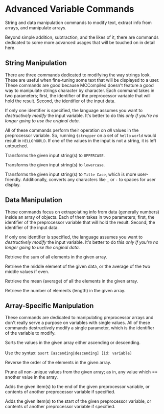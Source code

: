 # Advanced Variable Commands

<primary-label ref="compile_time"/>

<link-summary>
String and data manipulation commands to modify text, extract info from arrays, and manipulate arrays.
</link-summary>

Beyond simple addition, subtraction, and the likes of it, there are commands dedicated to some more advanced usages
that will be touched on in detail here.

## String Manipulation
There are three commands dedicated to modifying the way strings look. These are useful when fine-tuning some text that
will be displayed to a user. These commands are good because MCCompiled doesn't feature a good way to manipulate strings
character by character. Each command takes in two parameters; first, the identifier of the preprocessor variable that
will hold the result. Second, the identifier of the input data.

If only one identifier is specified, the language assumes you want to *destructively modify* the input variable.
It's better to do this *only if you're no longer going to use the original data*.

All of these commands perform their operation on *all* values in the preprocessor variable. So, running `$strupper`
on a set of `hello` `world` would result in `HELLO` `WORLD`. If one of the values in the input is not a string,
it is left untouched.

<tabs id="string_ops">
    <tab title="$strupper">
        <deflist>
            <def title="Preprocessor String Uppercase">
                <p>Transforms the given input string(s) to <code>UPPERCASE</code>.</p>
            </def>
        </deflist>
    </tab>
    <tab title="$strlower">
        <deflist>
            <def title="Preprocessor String Lowercase">
                <p>Transforms the given input string(s) to <code>lowercase</code>.</p>
            </def>
        </deflist>
    </tab>
    <tab title="$strfriendly">
        <deflist>
            <def title="Preprocessor String Friendly Name">
                <p>
                    Transforms the given input string(s) to <code>Title Case</code>, which is more user-friendly.
                    Additionally, converts any characters like <code>_</code> or <code>-</code> to spaces for user display.
                </p>
            </def>
        </deflist>
    </tab>
</tabs>

## Data Manipulation
These commands focus on extrapolating info from data (generally numbers) inside an array of objects. Each of them takes
in two parameters; first, the identifier of the preprocessor variable that will hold the result. Second, the identifier
of the input data.

If only one identifier is specified, the language assumes you want to *destructively modify* the input variable.
It's better to do this *only if you're no longer going to use the original data*.

<tabs>
    <tab title="$sum">
        <deflist>
            <def title="Preprocessor Array Sum">
                <p>Retrieve the sum of all elements in the given array.</p>
            </def>
        </deflist>
    </tab>
    <tab title="$median">
        <deflist>
            <def title="Preprocessor Array Median">
                <p>Retrieve the middle element of the given data, or the average of the two middle values if even.</p>
            </def>
        </deflist>
    </tab>
    <tab title="$mean">
        <deflist>
            <def title="Preprocessor Array Mean">
                <p>Retrieve the mean (average) of all the elements in the given array.</p>
            </def>
        </deflist>
    </tab>
    <tab title="$len">
        <deflist>
            <def title="Preprocessor Array Length">
                <p>Retrieve the number of elements (length) in the given array.</p>
            </def>
        </deflist>
    </tab>
</tabs>

## Array-Specific Manipulation
These commands are dedicated to manipulating preprocessor arrays and don't really serve a purpose on variables with
single values. All of these commands destructively modify a single parameter, which is the identifier of the variable
to modify.

<tabs>
    <tab title="$sort">
        <deflist>
            <def title="Preprocessor Array Sort">
                <p>
                    Sorts the values in the given array either ascending or descending.
                    <br /><br />
                    Use the syntax: <code>$sort [ascending|descending] [id: variable]</code>
                </p>
            </def>
        </deflist>
    </tab>
    <tab title="$reverse">
        <deflist>
            <def title="Preprocessor Array Reverse">
                <p>Reverse the order of the elements in the given array.</p>
            </def>
        </deflist>
    </tab>
    <tab title="$unique">
        <deflist>
            <def title="Preprocessor Array Unique Values">
                <p>Prune all non-unique values from the given array; as in, any value which == another value in the array.</p>
            </def>
        </deflist>
    </tab>
    <tab title="$append">
        <deflist>
            <def title="Preprocessor Array Append">
                <p>Adds the given item(s) to the end of the given preprocessor variable, or contents of another preprocessor variable if specified.</p>
            </def>
        </deflist>
    </tab>
    <tab title="$prepend">
        <deflist>
            <def title="Preprocessor Array Prepend">
                <p>Adds the given item(s) to the start of the given preprocessor variable, or contents of another preprocessor variable if specified.</p>
            </def>
        </deflist>
    </tab>
</tabs>